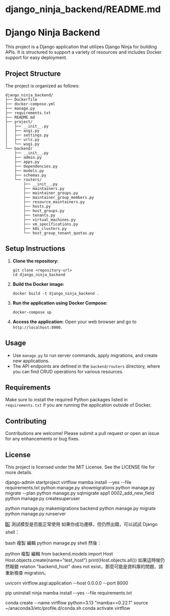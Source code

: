 # django_ninja_backend/README.md

# Django Ninja Backend

This project is a Django application that utilizes Django Ninja for building APIs. It is structured to support a variety of resources and includes Docker support for easy deployment.

## Project Structure

The project is organized as follows:

```
django_ninja_backend/
├── Dockerfile
├── docker-compose.yml
├── manage.py
├── requirements.txt
├── README.md
├── project/
│   ├── __init__.py
│   ├── asgi.py
│   ├── settings.py
│   ├── urls.py
│   └── wsgi.py
└── backend/
    ├── __init__.py
    ├── admin.py
    ├── apps.py
    ├── dependencies.py
    ├── models.py
    ├── schemas.py
    └── routers/
        ├── __init__.py
        ├── maintainers.py
        ├── maintainer_groups.py
        ├── maintainer_group_members.py
        ├── resource_maintainers.py
        ├── hosts.py
        ├── host_groups.py
        ├── tenants.py
        ├── virtual_machines.py
        ├── vm_specifications.py
        ├── k8s_clusters.py
        └── host_group_tenant_quotas.py
```

## Setup Instructions

1. **Clone the repository:**
   ```
   git clone <repository-url>
   cd django_ninja_backend
   ```

2. **Build the Docker image:**
   ```
   docker build -t django_ninja_backend .
   ```

3. **Run the application using Docker Compose:**
   ```
   docker-compose up
   ```

4. **Access the application:**
   Open your web browser and go to `http://localhost:8000`.

## Usage

- Use `manage.py` to run server commands, apply migrations, and create new applications.
- The API endpoints are defined in the `backend/routers` directory, where you can find CRUD operations for various resources.

## Requirements

Make sure to install the required Python packages listed in `requirements.txt` if you are running the application outside of Docker.

## Contributing

Contributions are welcome! Please submit a pull request or open an issue for any enhancements or bug fixes.

## License

This project is licensed under the MIT License. See the LICENSE file for more details.
















django-admin startproject virtflow
mamba install --yes --file requirements.txt
python manage.py showmigrations
python manage.py migrate --plan
python manage.py sqlmigrate app1 0002_add_new_field
 python manage.py createsuperuser


python manage.py makemigrations backend
python manage.py migrate
python manage.py runserver

5️⃣ 測試模型是否能正常使用
如果你成功遷移，但仍然出錯，可以試試 Django shell：

bash
複製
編輯
python manage.py shell
然後：

python
複製
編輯
from backend.models import Host
Host.objects.create(name="test_host")
print(Host.objects.all())
如果這時候仍然報錯 relation "backend_host" does not exist，那麼可能是資料庫的問題，請重新檢查 migration。

uvicorn virtflow.asgi:application --host 0.0.0.0 --port 8000



pip uninstall ninja
mamba install --yes --file requirements.txt

conda create --name virtflow python=3.13 "mamba>=0.22.1"
source ~/anaconda3/etc/profile.d/conda.sh
conda activate virtflow